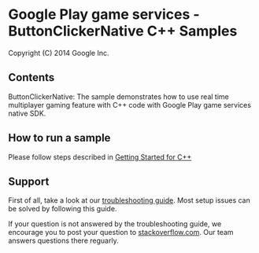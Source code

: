 Google Play game services - ButtonClickerNative C++ Samples
===========================================
Copyright (C) 2014 Google Inc.

<h2>Contents</h2>

ButtonClickerNative: The sample demonstrates how to use real time multiplayer gaming feature with C++ code with Google Play game services native SDK.

<h2>How to run a sample</h2>

Please follow steps described in [Getting Started for C++](https://developers.google.com/games/services/cpp/GettingStartedNativeClient)

<h2>Support</h2>

First of all, take a look at our [troubleshooting guide](https://developers.google.com/games/services/android/troubleshooting). Most setup issues can be solved by following this guide.

If your question is not answered by the troubleshooting guide, we encourage you to post your question to [stackoverflow.com](stackoverflow.com). Our team answers questions there reguarly.
